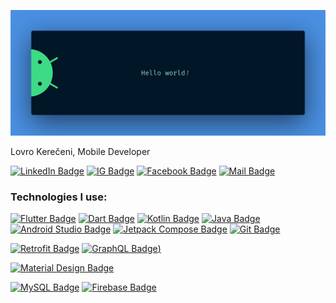 ![](./assets/banner.png)

Lovro Kerečeni, Mobile Developer

[![LinkedIn Badge](https://img.shields.io/badge/-Lovro_Kerečeni-2867b2?style=flat-square&labelColor=2867b2&logo=linkedin&logoColor=white)](https://www.linkedin.com/in/lovro-kere%C4%8Deni-25a997200) [![IG Badge](https://img.shields.io/badge/-@lovro_kereceni-fb3958?style=flat-square&labelColor=fb3958&logo=instagram&logoColor=white)](https://www.instagram.com/lovro_kereceni) [![Facebook Badge](https://img.shields.io/badge/-Lovro_Kerečeni-4267B2?style=flat-square&labelColor=4267B2&logo=facebook&logoColor=white)](https://www.facebook.com/lovro630) [![Mail Badge](https://img.shields.io/badge/-lovro.kereceni-C71610?style=flat-square&labelColor=C71610&logo=gmail&logoColor=white)](mailto:lovro.kereceni@gmail.com)

### Technologies I use:

[![Flutter Badge](https://img.shields.io/badge/-Flutter-1DBBFD?style=for-the-badge&labelColor=252526&logo=flutter&logoColor=1DBBFD)](#) [![Dart Badge](https://img.shields.io/badge/-Dart-0175C2?style=for-the-badge&labelColor=252526&logo=dart&logoColor=0175C2)](#) [![Kotlin Badge](https://img.shields.io/badge/-Kotlin-F6891F?style=for-the-badge&labelColor=252526&logo=kotlin&logoColor=B75EA4)](#) [![Java Badge](https://img.shields.io/badge/-Java-EC2025?style=for-the-badge&labelColor=252526&logo=java&logoColor=EC2025)](#) [![Android Studio Badge](https://img.shields.io/badge/-Android_Studio-3DDC84?style=for-the-badge&labelColor=252526&logo=android-studio&logoColor=3DDC84)](#) [![Jetpack Compose Badge](https://img.shields.io/badge/-Jetpack_Compose-7DDD6E?style=for-the-badge&labelColor=252526&logo=jetpack-compose&logoColor=7DDD6E)](#) [![Git Badge](https://img.shields.io/badge/-Git-F05032?style=for-the-badge&labelColor=252526&logo=git&logoColor=F05032)](#)

[![Retrofit Badge](https://img.shields.io/badge/-Retrofit-5CB670?style=for-the-badge&labelColor=252526)](#) [![GraphQL Badge](https://img.shields.io/badge/-GraphQL-E10098?style=for-the-badge&labelColor=252526&logo=graphql&logoColor=E10098))](#) 

[![Material Design Badge](https://img.shields.io/badge/-Material_Design-757575?style=for-the-badge&labelColor=252526&logo=material-design&logoColor=757575)](#)

[![MySQL Badge](https://img.shields.io/badge/-MySQL-4479A1?style=for-the-badge&labelColor=252526&logo=mysql&logoColor=white)](#) [![Firebase Badge](https://img.shields.io/badge/-Firebase-FFCA28?style=for-the-badge&labelColor=252526&logo=firebase&logoColor=FFCA28)](#)
